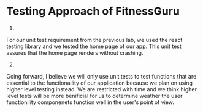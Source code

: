 # Testing Approach of FitnessGuru

1)
For our unit test requirement from the previous lab, we used the react testing library and we tested the home page of our app. 
This unit test assures that the home page renders without crashing.

2)
Going forward, I believe we will only use unit tests to test functions that are essential to the functionaility of our application because 
we plan on using higher level testing instead. We are restricted with time and we think higher level tests will be more benificial for us to 
determine weather the user functionility componenets function well in the user's point of view.
